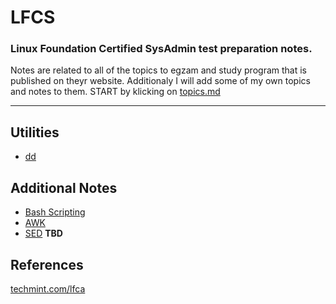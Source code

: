 # LFCS
### Linux Foundation Certified SysAdmin test preparation notes. 
Notes are related to all of the topics to egzam and study program that is published on theyr website. Additionaly I will add some of my own topics and notes to them.
START by klicking on [topics.md](/topics.md)

---

## Utilities
* [dd](/command_line_utilities/dd.md)


## Additional Notes 

* [Bash Scripting](/bash_scripting.md)
* [AWK](/awk/)
* [SED](/sed.md) **TBD**


## References
[techmint.com/lfca](https://www.tecmint.com/category/lfca/page/2/)
